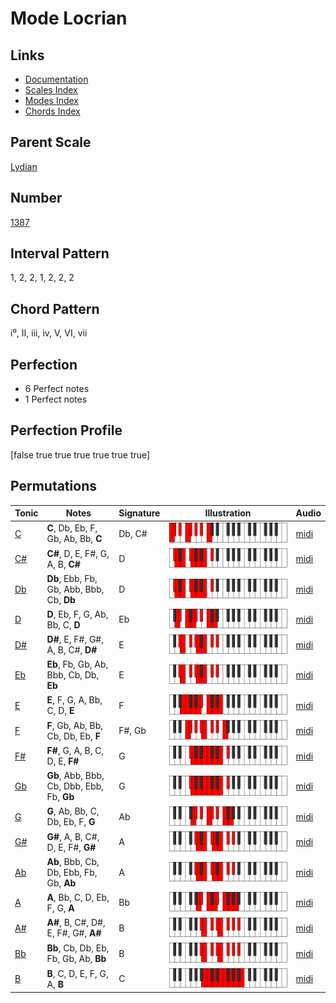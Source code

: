 # Mode Locrian

## Links

- [Documentation](README.md)
- [Scales Index](Scales.md)
- [Modes Index](Modes.md)
- [Chords Index](Chords.md)

## Parent Scale

[Lydian](ScaleLydian.md)

## Number

[1387](https://ianring.com/musictheory/scales/1387)

## Interval Pattern

1, 2, 2, 1, 2, 2, 2

## Chord Pattern

i⁰, II, iii, iv, V, VI, vii

## Perfection

- 6 Perfect notes
- 1 Perfect notes

## Perfection Profile

[false true true true true true true]

## Permutations

| Tonic | Notes | Signature | Illustration | Audio |
|-------|-------|-----------|--------------|-------|
| [C](ModeCNaturalLocrian.md) | **C**, Db, Eb, F, Gb, Ab, Bb, **C** | Db, C# | ![CNaturalLocrian](ModeCNaturalLocrian.png) | [midi](https://github.com/edipermadi/music/blob/main/docs/ModeCNaturalLocrian.mid?raw=true) |
| [C#](ModeCSharpLocrian.md) | **C#**, D, E, F#, G, A, B, **C#** | D | ![CSharpLocrian](ModeCSharpLocrian.png) | [midi](https://github.com/edipermadi/music/blob/main/docs/ModeCSharpLocrian.mid?raw=true) |
| [Db](ModeDFlatLocrian.md) | **Db**, Ebb, Fb, Gb, Abb, Bbb, Cb, **Db** | D | ![DFlatLocrian](ModeDFlatLocrian.png) | [midi](https://github.com/edipermadi/music/blob/main/docs/ModeDFlatLocrian.mid?raw=true) |
| [D](ModeDNaturalLocrian.md) | **D**, Eb, F, G, Ab, Bb, C, **D** | Eb | ![DNaturalLocrian](ModeDNaturalLocrian.png) | [midi](https://github.com/edipermadi/music/blob/main/docs/ModeDNaturalLocrian.mid?raw=true) |
| [D#](ModeDSharpLocrian.md) | **D#**, E, F#, G#, A, B, C#, **D#** | E | ![DSharpLocrian](ModeDSharpLocrian.png) | [midi](https://github.com/edipermadi/music/blob/main/docs/ModeDSharpLocrian.mid?raw=true) |
| [Eb](ModeEFlatLocrian.md) | **Eb**, Fb, Gb, Ab, Bbb, Cb, Db, **Eb** | E | ![EFlatLocrian](ModeEFlatLocrian.png) | [midi](https://github.com/edipermadi/music/blob/main/docs/ModeEFlatLocrian.mid?raw=true) |
| [E](ModeENaturalLocrian.md) | **E**, F, G, A, Bb, C, D, **E** | F | ![ENaturalLocrian](ModeENaturalLocrian.png) | [midi](https://github.com/edipermadi/music/blob/main/docs/ModeENaturalLocrian.mid?raw=true) |
| [F](ModeFNaturalLocrian.md) | **F**, Gb, Ab, Bb, Cb, Db, Eb, **F** | F#, Gb | ![FNaturalLocrian](ModeFNaturalLocrian.png) | [midi](https://github.com/edipermadi/music/blob/main/docs/ModeFNaturalLocrian.mid?raw=true) |
| [F#](ModeFSharpLocrian.md) | **F#**, G, A, B, C, D, E, **F#** | G | ![FSharpLocrian](ModeFSharpLocrian.png) | [midi](https://github.com/edipermadi/music/blob/main/docs/ModeFSharpLocrian.mid?raw=true) |
| [Gb](ModeGFlatLocrian.md) | **Gb**, Abb, Bbb, Cb, Dbb, Ebb, Fb, **Gb** | G | ![GFlatLocrian](ModeGFlatLocrian.png) | [midi](https://github.com/edipermadi/music/blob/main/docs/ModeGFlatLocrian.mid?raw=true) |
| [G](ModeGNaturalLocrian.md) | **G**, Ab, Bb, C, Db, Eb, F, **G** | Ab | ![GNaturalLocrian](ModeGNaturalLocrian.png) | [midi](https://github.com/edipermadi/music/blob/main/docs/ModeGNaturalLocrian.mid?raw=true) |
| [G#](ModeGSharpLocrian.md) | **G#**, A, B, C#, D, E, F#, **G#** | A | ![GSharpLocrian](ModeGSharpLocrian.png) | [midi](https://github.com/edipermadi/music/blob/main/docs/ModeGSharpLocrian.mid?raw=true) |
| [Ab](ModeAFlatLocrian.md) | **Ab**, Bbb, Cb, Db, Ebb, Fb, Gb, **Ab** | A | ![AFlatLocrian](ModeAFlatLocrian.png) | [midi](https://github.com/edipermadi/music/blob/main/docs/ModeAFlatLocrian.mid?raw=true) |
| [A](ModeANaturalLocrian.md) | **A**, Bb, C, D, Eb, F, G, **A** | Bb | ![ANaturalLocrian](ModeANaturalLocrian.png) | [midi](https://github.com/edipermadi/music/blob/main/docs/ModeANaturalLocrian.mid?raw=true) |
| [A#](ModeASharpLocrian.md) | **A#**, B, C#, D#, E, F#, G#, **A#** | B | ![ASharpLocrian](ModeASharpLocrian.png) | [midi](https://github.com/edipermadi/music/blob/main/docs/ModeASharpLocrian.mid?raw=true) |
| [Bb](ModeBFlatLocrian.md) | **Bb**, Cb, Db, Eb, Fb, Gb, Ab, **Bb** | B | ![BFlatLocrian](ModeBFlatLocrian.png) | [midi](https://github.com/edipermadi/music/blob/main/docs/ModeBFlatLocrian.mid?raw=true) |
| [B](ModeBNaturalLocrian.md) | **B**, C, D, E, F, G, A, **B** | C | ![BNaturalLocrian](ModeBNaturalLocrian.png) | [midi](https://github.com/edipermadi/music/blob/main/docs/ModeBNaturalLocrian.mid?raw=true) |
